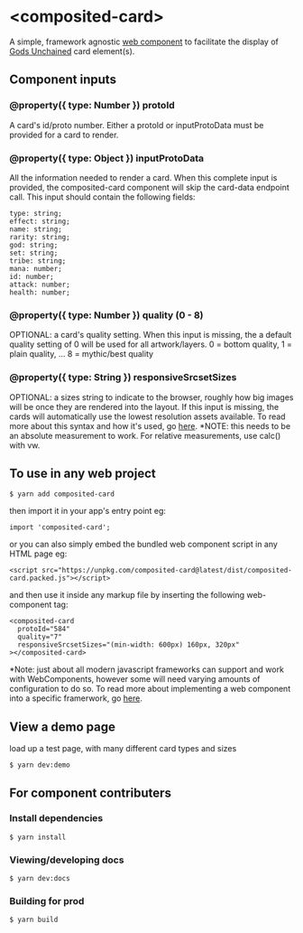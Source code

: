 # \<composited-card\>

A simple, framework agnostic [web component](https://developer.mozilla.org/en-US/docs/Web/Web_Components) to facilitate the display of [Gods Unchained](https://godsunchained.com/) card element(s).

## Component inputs

### @property({ type: Number }) protoId

A card's id/proto number. Either a protoId or inputProtoData must be provided for a card to render.

### @property({ type: Object }) inputProtoData

All the information needed to render a card. When this complete input is provided, the composited-card component will skip the card-data endpoint call.
This input should contain the following fields:

```
type: string;
effect: string;
name: string;
rarity: string;
god: string;
set: string;
tribe: string;
mana: number;
id: number;
attack: number;
health: number;
```

### @property({ type: Number }) quality (0 - 8)

OPTIONAL: a card's quality setting. When this input is missing, the a default quality setting of 0 will be used for all artwork/layers. 0 = bottom quality, 1 = plain quality, ... 8 = mythic/best quality

### @property({ type: String }) responsiveSrcsetSizes

OPTIONAL: a sizes string to indicate to the browser, roughly how big images will be once they are rendered into the layout. If this input is missing, the cards will automatically use the lowest resolution assets available. To read more about this syntax and how it's used, go [here](https://css-tricks.com/sometimes-sizes-is-quite-important/). \*NOTE: this needs to be an absolute measurement to work. For relative measurements, use calc() with vw.

## To use in any web project

```
$ yarn add composited-card
```
then import it in your app's entry point eg:
```
import 'composited-card';
```
or you can also simply embed the bundled web component script in any HTML page eg:
```
<script src="https://unpkg.com/composited-card@latest/dist/composited-card.packed.js"></script>
```
and then use it inside any markup file by inserting the following web-component tag:

```
<composited-card
  protoId="584"
  quality="7"
  responsiveSrcsetSizes="(min-width: 600px) 160px, 320px"
></composited-card>
```
*Note: just about all modern javascript frameworks can support and work with WebComponents, however some will need varying amounts of configuration to do so. To read more about implementing a web component into a specific framerwork, go [here](https://custom-elements-everywhere.com).

## View a demo page

load up a test page, with many different card types and sizes

```
$ yarn dev:demo
```

## For component contributers

### Install dependencies

```
$ yarn install
```

### Viewing/developing docs

```
$ yarn dev:docs
```

### Building for prod

```
$ yarn build
```
